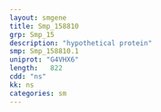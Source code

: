 ```yaml
---
layout: smgene
title: Smp_158810
grp: Smp_15
description: "hypothetical protein"
smp: Smp_158810.1
uniprot: "G4VHX6"
length:   822
cdd: "ns"
kk: ns
categories: sm
---
```

